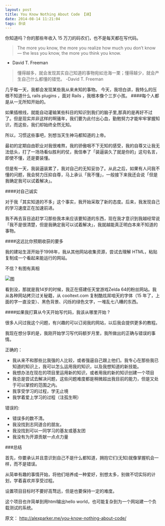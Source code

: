 ```yaml
---
layout: post
title: You Know Nothing About Code 【译】
date: 2014-08-14 11:21:04
tags: 杂谈
---
```


你知道吗？你的那些年收入 15 万刀的码农们，也不是每天都在写代码。
>The more you know, the more you realize how much you don’t know — the less you know, the more you think you know. 
- David T. Freeman

>懂得越多，就会发现其实自己知道的事物宛如沧海一栗；懂得越少，就会产生自己什么都懂的错觉。
-David T. Freeman

几乎每一天，我都会发现某些我从来未知的事物。 
今天，我坦白讲，我特么的压根不知道什么 rails plugins ，面对 Rails ，我根本像个三岁小孩。 
####每个人都是从一无所知开始的。 

如果插根线，就能自动灌输某些科目的知识到我们的脑子里,那真的是再好不过了。但是现实并非这样的啊骚年，我们要为此付出心血，勤勉努力才能牢牢掌握知识，而这些，我们却始终全然无知。 

所以，习惯这些事吧，別想当天生神马都知道的上帝。 

最初的定期自由职业对我很难熬，我的骄傲咽不下无知的感受，我的自尊又让我无法低头，打了一场场看似胜利的仗，我信奉了「装逼装久了就是你的」这句名言，即使不懂，还是要装懂。 

但是有一天，我装逼装累了，我对自己的无知妥协了。从此之后，如果有人问我不懂的问题，我会努力压抑自尊，马上承认「我不懂」，一般接下来我还会说「但是我确定我可以试着解决」。

####对自己诚实 

对于我「其实知道的不多」这个事实，我开始采取了新的态度。后来，我发现自己的学习速度正在加速前进。 

我不再去盲目追赶学习那些我本来应该要知道的东西，现在我才意识到我越经常说「我不是很清楚，但是我确定我可以试着解决」，我就越能真正明白本来不知道的事物。 

####这远比你预期收获的要多 

我的建站生涯开始于1998年，我从其他网站收集资源，尝试去理解 HTML，粘贴复制成一个看起来能运行的网站。

不信？有图有真相 

![图](http://alexparker.me/content/images/2014/Jul/IMG_0408.JPG)

看到没，那就是我14岁的时候，我正在搭建任天堂游戏Zelda 64的粉丝网站。我从各种网站拷贝过关秘籍，从 cooltext.com 复制酷炫屌咱天的字体（15 年了，上面的字一直没变）、黑色背景、闪烁的绿色文字，一堆乱七八糟的东西。 

####如果我打算从今天开始写代码，我该从哪里开始 ?

很多人问过我这个问题，有兴趣的可以订阅我的网站，以后我会提供更多的教程。

我现在想分享的是，我刚开始学习写代码额岁月里，我所做出的正确与错误的事情。

正确的：

* 我从来不和那些比我强的人比较，或者强逼自己跟上他们。我专心在那些我已知道的知识上，我可以怎么运用我的知识，以及我想知道的新技能。
* 我想办法在现在的项目里运用新的知识，或者用我的新的知识创建一个项目
* 我总是尝试去解决问题，这些问题难度都是稍微超出我目前的能力，但是又处于可以掌控的范围之内。
* 我享受学习的过程，学无止境
* 我学着爱上学习的过程（注孤生啊）

错误的:

* 错误多的数不清。
* 我没找到志同道合的朋友。
* 我没找到可以一同学习的基友或基友团
* 我没有为开源贡献一点点力量 

###总结

首先，你要承认并且意识到自己不是什么都知道，拥抱它们(无知)就像掌握机会一样，而不是错误。

从简单有趣的事情开始，将他们培养成一种爱好，别想太多，别做不切实际的计划，学着喜欢并享受过程。

设置项目目标时不要好高骛远，但是也要保持一定的难度。

这个项目也许简单到用html输出hello world，也可能复杂到为一个网站建一个负载测试的系统。

原文： http://alexparker.me/you-know-nothing-about-code/



